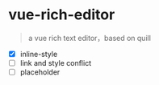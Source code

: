 # vue-rich-editor

> a vue rich text editor，based on quill

* [x] inline-style
* [ ] link and style conflict
* [ ] placeholder
